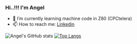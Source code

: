 ### Hi..!!! I'm Angel 

- 🌱 I’m currently learning machine code in Z80 (CPCtelera)
- 📫 How to reach me: [Linkedin](https://www.linkedin.com/in/angel-gustavo-granados-sumalave-012039244/)



![Angel's GitHub stats](https://github-readme-stats.vercel.app/api?username=aggranadoss&show_icons=true&theme=transparent) [![Top Langs](https://github-readme-stats.vercel.app/api/top-langs/?username=aggranadoss&layout=compact&show_icons=true&theme=transparent)](https://github.com/aggranadoss/github-readme-stats)





  
